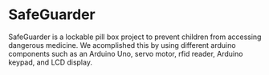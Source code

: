 # SafeGuarder
SafeGuarder is a lockable pill box project to prevent children from accessing dangerous medicine.
We acomplished this by using different arduino components such as an Arduino Uno, servo motor, rfid reader, Arduino keypad, and LCD display.
